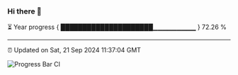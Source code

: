 ### Hi there 👋

⏳ Year progress { █████████████████████▁▁▁▁▁▁▁▁▁ } 72.26 %

---

⏰ Updated on Sat, 21 Sep 2024 11:37:04 GMT

![Progress Bar CI](https://github.com/IshwaranRudhara/GIT-ACTION/workflows/Progress%20Bar%20CI/badge.svg)
